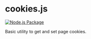 # cookies.js

[![Node.js Package](https://github.com/pablo-mayrgundter/cookies.js/actions/workflows/npm-publish.yml/badge.svg)](https://github.com/pablo-mayrgundter/cookies.js/actions/workflows/npm-publish.yml)

Basic utility to get and set page cookies.
